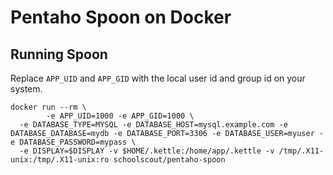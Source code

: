 # Pentaho Spoon on Docker

## Running Spoon

Replace `APP_UID` and `APP_GID` with the local user id and group id on your system.

    docker run --rm \
			-e APP_UID=1000 -e APP_GID=1000 \
      -e DATABASE_TYPE=MYSQL -e DATABASE_HOST=mysql.example.com -e DATABASE_DATABASE=mydb -e DATABASE_PORT=3306 -e DATABASE_USER=myuser -e DATABASE_PASSWORD=mypass \
      -e DISPLAY=$DISPLAY -v $HOME/.kettle:/home/app/.kettle -v /tmp/.X11-unix:/tmp/.X11-unix:ro schoolscout/pentaho-spoon
